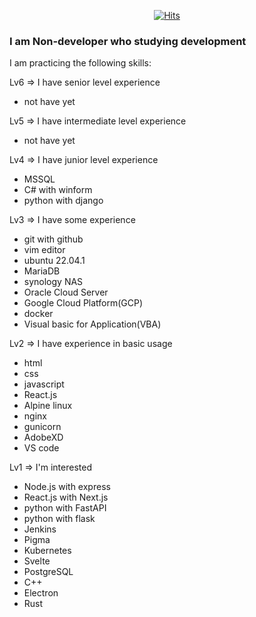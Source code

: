 <div align=center>

[![Hits](https://hits.seeyoufarm.com/api/count/incr/badge.svg?url=https%3A%2F%2Fgithub.com%2FLiS2Lim%2F&count_bg=%2379C83D&title_bg=%23555555&icon=&icon_color=%23E7E7E7&title=hits&edge_flat=false)](https://hits.seeyoufarm.com)

</div>

<h3> I am Non-developer who studying development </h3>

I am practicing the following skills:

Lv6 => I have senior level experience
  - not have yet

Lv5 => I have intermediate level experience
  - not have yet

Lv4 => I have junior level experience
  - MSSQL
  - C# with winform
  - python with django
  
Lv3 => I have some experience
  - git with github
  - vim editor
  - ubuntu 22.04.1
  - MariaDB
  - synology NAS
  - Oracle Cloud Server
  - Google Cloud Platform(GCP)
  - docker
  - Visual basic for Application(VBA)

Lv2 => I have experience in basic usage
  - html
  - css
  - javascript
  - React.js
  - Alpine linux
  - nginx
  - gunicorn
  - AdobeXD
  - VS code

Lv1 => I'm interested
  - Node.js with express
  - React.js with Next.js
  - python with FastAPI
  - python with flask
  - Jenkins
  - Pigma
  - Kubernetes
  - Svelte
  - PostgreSQL
  - C++
  - Electron
  - Rust



